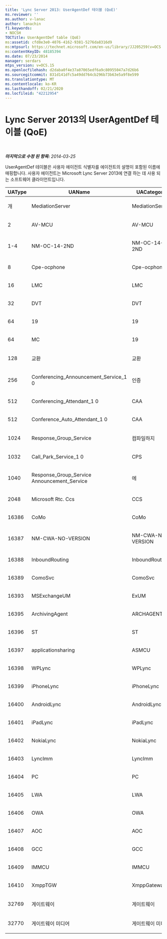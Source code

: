 ```yaml
---
title: 'Lync Server 2013: UserAgentDef 테이블 (QoE)'
ms.reviewer: ''
ms.author: v-lanac
author: lanachin
f1.keywords:
- NOCSH
TOCTitle: UserAgentDef table (QoE)
ms:assetid: cfd8e3e0-4076-4162-9381-5276da8316d9
ms:mtpsurl: https://technet.microsoft.com/en-us/library/JJ205259(v=OCS.15)
ms:contentKeyID: 48185394
ms.date: 07/23/2014
manager: serdars
mtps_version: v=OCS.15
ms.openlocfilehash: d2daba0f4e37a07065edf6a9c80955047a7d26b6
ms.sourcegitcommit: 831d141dfc5a49dd764cb296b73b63e5a9f8e599
ms.translationtype: MT
ms.contentlocale: ko-KR
ms.lasthandoff: 02/21/2020
ms.locfileid: "42212954"
---
```

<div data-xmlns="http://www.w3.org/1999/xhtml">

<div class="topic" data-xmlns="http://www.w3.org/1999/xhtml" data-msxsl="urn:schemas-microsoft-com:xslt" data-cs="https://msdn.microsoft.com/">

<div data-asp="https://msdn2.microsoft.com/asp">

# <a name="useragentdef-table-qoe-in-lync-server-2013"></a>Lync Server 2013의 UserAgentDef 테이블 (QoE)

</div>

<div id="mainSection">

<div id="mainBody">

<span> </span>

_**마지막으로 수정 된 항목:** 2014-03-25_

UserAgentDef 테이블은 사용자 에이전트 식별자를 에이전트의 설명이 포함된 이름에 매핑합니다. 사용자 에이전트는 Microsoft Lync Server 2013에 연결 하는 데 사용 되는 소프트웨어 클라이언트입니다.


<table>
<colgroup>
<col style="width: 33%" />
<col style="width: 33%" />
<col style="width: 33%" />
</colgroup>
<thead>
<tr class="header">
<th>UAType</th>
<th>UAName</th>
<th>UACategory</th>
</tr>
</thead>
<tbody>
<tr class="odd">
<td><p>개</p></td>
<td><p>MediationServer</p></td>
<td><p>MediationServer</p></td>
</tr>
<tr class="even">
<td><p>2</p></td>
<td><p>AV-MCU</p></td>
<td><p>AV-MCU</p></td>
</tr>
<tr class="odd">
<td><p>1-4</p></td>
<td><p>NM-OC-14-2ND</p></td>
<td><p>NM-OC-14-2ND</p></td>
</tr>
<tr class="even">
<td><p>8 </p></td>
<td><p>Cpe-ocphone</p></td>
<td><p>Cpe-ocphone</p></td>
</tr>
<tr class="odd">
<td><p>16 </p></td>
<td><p>LMC</p></td>
<td><p>LMC</p></td>
</tr>
<tr class="even">
<td><p>32</p></td>
<td><p>DVT</p></td>
<td><p>DVT</p></td>
</tr>
<tr class="odd">
<td><p>64</p></td>
<td><p>19</p></td>
<td><p>19</p></td>
</tr>
<tr class="even">
<td><p>64</p></td>
<td><p>MC</p></td>
<td><p>19</p></td>
</tr>
<tr class="odd">
<td><p>128</p></td>
<td><p>교환</p></td>
<td><p>교환</p></td>
</tr>
<tr class="even">
<td><p>256</p></td>
<td><p>Conferencing_Announcement_Service_1 0</p></td>
<td><p>인증</p></td>
</tr>
<tr class="odd">
<td><p>512</p></td>
<td><p>Conferencing_Attendant_1 0</p></td>
<td><p>CAA</p></td>
</tr>
<tr class="even">
<td><p>512</p></td>
<td><p>Conference_Auto_Attendant_1 0</p></td>
<td><p>CAA</p></td>
</tr>
<tr class="odd">
<td><p>1024</p></td>
<td><p>Response_Group_Service</p></td>
<td><p>컴파일하지</p></td>
</tr>
<tr class="even">
<td><p>1032</p></td>
<td><p>Call_Park_Service_1 0</p></td>
<td><p>CPS</p></td>
</tr>
<tr class="odd">
<td><p>1040</p></td>
<td><p>Response_Group_Service Announcement_Service</p></td>
<td><p>에</p></td>
</tr>
<tr class="even">
<td><p>2048</p></td>
<td><p>Microsoft Rtc. Ccs</p></td>
<td><p>CCS</p></td>
</tr>
<tr class="odd">
<td><p>16386</p></td>
<td><p>CoMo</p></td>
<td><p>CoMo</p></td>
</tr>
<tr class="even">
<td><p>16387</p></td>
<td><p>NM-CWA-NO-VERSION</p></td>
<td><p>NM-CWA-NO-VERSION</p></td>
</tr>
<tr class="odd">
<td><p>16388</p></td>
<td><p>InboundRouting</p></td>
<td><p>InboundRouting</p></td>
</tr>
<tr class="even">
<td><p>16389</p></td>
<td><p>ComoSvc</p></td>
<td><p>ComoSvc</p></td>
</tr>
<tr class="odd">
<td><p>16393</p></td>
<td><p>MSExchangeUM</p></td>
<td><p>ExUM</p></td>
</tr>
<tr class="even">
<td><p>16395</p></td>
<td><p>ArchivingAgent</p></td>
<td><p>ARCHAGENT</p></td>
</tr>
<tr class="odd">
<td><p>16396</p></td>
<td><p>ST</p></td>
<td><p>ST</p></td>
</tr>
<tr class="even">
<td><p>16397</p></td>
<td><p>applicationsharing</p></td>
<td><p>ASMCU</p></td>
</tr>
<tr class="odd">
<td><p>16398</p></td>
<td><p>WPLync</p></td>
<td><p>WPLync</p></td>
</tr>
<tr class="even">
<td><p>16399</p></td>
<td><p>iPhoneLync</p></td>
<td><p>iPhoneLync</p></td>
</tr>
<tr class="odd">
<td><p>16400</p></td>
<td><p>AndroidLync</p></td>
<td><p>AndroidLync</p></td>
</tr>
<tr class="even">
<td><p>16401</p></td>
<td><p>iPadLync</p></td>
<td><p>iPadLync</p></td>
</tr>
<tr class="odd">
<td><p>16402</p></td>
<td><p>NokiaLync</p></td>
<td><p>NokiaLync</p></td>
</tr>
<tr class="even">
<td><p>16403</p></td>
<td><p>LyncImm</p></td>
<td><p>LyncImm</p></td>
</tr>
<tr class="odd">
<td><p>16404</p></td>
<td><p>PC</p></td>
<td><p>PC</p></td>
</tr>
<tr class="even">
<td><p>16405</p></td>
<td><p>LWA</p></td>
<td><p>LWA</p></td>
</tr>
<tr class="odd">
<td><p>16406</p></td>
<td><p>OWA</p></td>
<td><p>OWA</p></td>
</tr>
<tr class="even">
<td><p>16407</p></td>
<td><p>AOC</p></td>
<td><p>AOC</p></td>
</tr>
<tr class="odd">
<td><p>16408</p></td>
<td><p>GCC</p></td>
<td><p>GCC</p></td>
</tr>
<tr class="even">
<td><p>16409</p></td>
<td><p>IMMCU</p></td>
<td><p>IMMCU</p></td>
</tr>
<tr class="odd">
<td><p>16410</p></td>
<td><p>XmppTGW</p></td>
<td><p>XmppGateway</p></td>
</tr>
<tr class="even">
<td><p>32769</p></td>
<td><p>게이트웨이</p></td>
<td><p>게이트웨이</p></td>
</tr>
<tr class="odd">
<td><p>32770</p></td>
<td><p>게이트웨이 미디어</p></td>
<td><p>게이트웨이 미디어</p></td>
</tr>
</tbody>
</table>


</div>

<span> </span>

</div>

</div>

</div>


